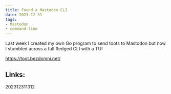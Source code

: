 ```yaml
---
title: Found a Mastodon CLI
date: 2023-12-31
tags:
- Mastodon
- command-line
---
```


Last week I created my own Go program to send toots to Mastodon but now I stumbled across a full fledged CLI with a TUI

https://toot.bezdomni.net/

## Links:

202312311312
